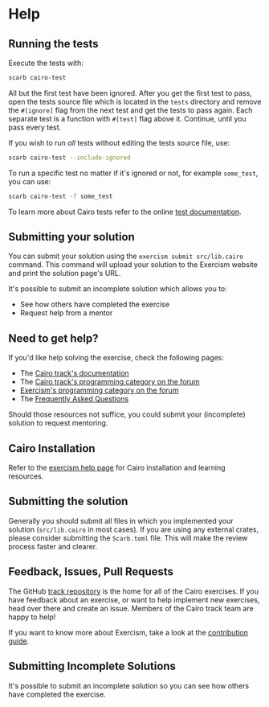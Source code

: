 # Help

## Running the tests

Execute the tests with:

```bash
scarb cairo-test
```

All but the first test have been ignored. After you get the first test to
pass, open the tests source file which is located in the `tests` directory
and remove the `#[ignore]` flag from the next test and get the tests to pass
again. Each separate test is a function with `#[test]` flag above it.
Continue, until you pass every test.

If you wish to run _all_ tests without editing the tests source file, use:

```bash
scarb cairo-test --include-ignored
```

To run a specific test no matter if it's ignored or not, for example `some_test`, you can use:

```bash
scarb cairo-test -f some_test
```

To learn more about Cairo tests refer to the online [test documentation][cairo-tests].

[cairo-tests]: https://book.cairo-lang.org/ch10-01-how-to-write-tests.html

## Submitting your solution

You can submit your solution using the `exercism submit src/lib.cairo` command.
This command will upload your solution to the Exercism website and print the solution page's URL.

It's possible to submit an incomplete solution which allows you to:

- See how others have completed the exercise
- Request help from a mentor

## Need to get help?

If you'd like help solving the exercise, check the following pages:

- The [Cairo track's documentation](https://exercism.org/docs/tracks/cairo)
- The [Cairo track's programming category on the forum](https://forum.exercism.org/c/programming/cairo)
- [Exercism's programming category on the forum](https://forum.exercism.org/c/programming/5)
- The [Frequently Asked Questions](https://exercism.org/docs/using/faqs)

Should those resources not suffice, you could submit your (incomplete) solution to request mentoring.

## Cairo Installation

Refer to the [exercism help page][help-page] for Cairo installation and learning
resources.

## Submitting the solution

Generally you should submit all files in which you implemented your solution (`src/lib.cairo` in most cases). If you are using any external crates, please consider submitting the `Scarb.toml` file. This will make the review process faster and clearer.

## Feedback, Issues, Pull Requests

The GitHub [track repository][github] is the home for all of the Cairo exercises. If you have feedback about an exercise, or want to help implement new exercises, head over there and create an issue. Members of the Cairo track team are happy to help!

If you want to know more about Exercism, take a look at the [contribution guide].

## Submitting Incomplete Solutions

It's possible to submit an incomplete solution so you can see how others have completed the exercise.

[help-page]: https://exercism.org/tracks/cairo/learning
[github]: https://github.com/exercism/cairo
[contribution guide]: https://exercism.org/docs/community/contributors